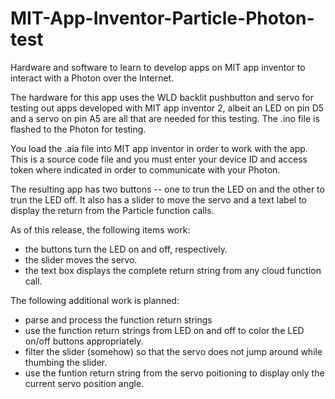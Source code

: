 # MIT-App-Inventor-Particle-Photon-test
Hardware and software to learn to develop apps on MIT app inventor to interact with a Photon over the Internet.

The hardware for this app uses the WLD backlit pushbutton and servo for testing out apps developed with MIT app
inventor 2, albeit an LED on pin D5 and a servo on pin A5 are all that are needed for this testing. The .ino file
is flashed to the Photon for testing.  

You load the .aia file into MIT app inventor in order to work with the app.  This is a source code file and you must
enter your device ID and access token where indicated in order to communicate with your Photon.

The resulting app has two buttons -- one to trun the LED on and the other to trun the LED off.  It also has a slider
to move the servo and a text label to display the return from the Particle function calls.

As of this release, the following items work:
- the buttons turn the LED on and off, respectively.
- the slider moves the servo.
- the text box displays the complete return string from any cloud function call.

The following additional work is planned:
- parse and process the function return strings
- use the function return strings from LED on and off to color the LED on/off buttons appropriately.
- filter the slider (somehow) so that the servo does not jump around while thumbing the slider.
- use the funtion return string from the servo poitioning to display only the current servo position angle.
